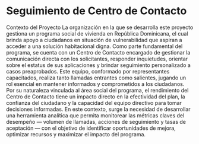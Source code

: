 # Seguimiento de Centro de Contacto
Contexto del Proyecto
La organización en la que se desarrolla este proyecto gestiona un programa social de vivienda en República Dominicana, el cual brinda apoyo a ciudadanos en situación de vulnerabilidad que aspiran a acceder a una solución habitacional digna. Como parte fundamental del programa, se cuenta con un Centro de Contacto encargado de gestionar la comunicación directa con los solicitantes, responder inquietudes, orientar sobre el estatus de sus aplicaciones y brindar seguimiento personalizado a casos preaprobados.
Este equipo, conformado por representantes capacitados, realiza tanto llamadas entrantes como salientes, jugando un rol esencial en mantener informados y comprometidos a los ciudadanos. Por su naturaleza vinculada al área social del programa, el rendimiento del Centro de Contacto tiene un impacto directo en la efectividad del plan, la confianza del ciudadano y la capacidad del equipo directivo para tomar decisiones informadas.
En este contexto, surge la necesidad de desarrollar una herramienta analítica que permita monitorear las métricas claves del desempeño — volumen de llamadas, acciones de seguimiento y tasas de aceptación — con el objetivo de identificar oportunidades de mejora, optimizar recursos y maximizar el impacto del programa.
